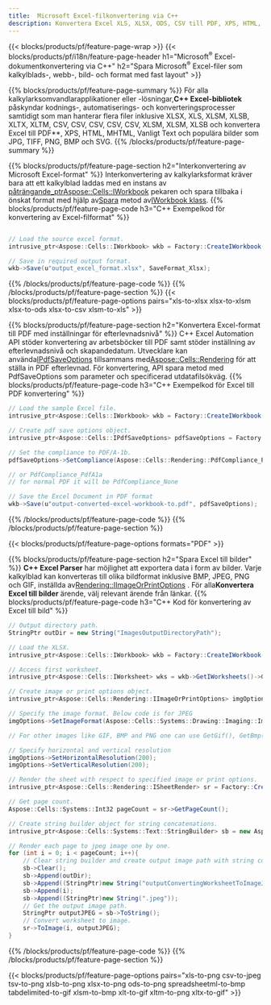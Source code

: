 ```yaml
---
title:  Microsoft Excel-filkonvertering via C++
description: Konvertera Excel XLS, XLSX, ODS, CSV till PDF, XPS, HTML, JPEG och andra format med bara 07 81 kodrader
---
```

{{< blocks/products/pf/feature-page-wrap >}}
{{< blocks/products/pf/i18n/feature-page-header h1="Microsoft<sup>&reg;</sup> Excel-dokumentkonvertering via C++" h2="Spara Microsoft<sup>&reg;</sup> Excel-filer som kalkylblads-, webb-, bild- och format med fast layout" >}}

{{% blocks/products/pf/feature-page-summary %}}
 För alla kalkylarksomvandlarapplikationer eller -lösningar,**C++ Excel-bibliotek** påskyndar kodnings-, automatiserings- och konverteringsprocesser samtidigt som man hanterar flera filer inklusive XLSX, XLS, XLSM, XLSB, XLTX, XLTM, CSV, CSV, CSV, CSV, CSV, XLSM, XLSM, XLSB och konvertera Excel till PDF**, XPS, HTML, MHTML, Vanligt Text och populära bilder som JPG, TIFF, PNG, BMP och SVG.
{{% /blocks/products/pf/feature-page-summary %}}

{{% blocks/products/pf/feature-page-section h2="Interkonvertering av Microsoft Excel-format" %}}
 Interkonvertering av kalkylarksformat kräver bara att ett kalkylblad laddas med en instans av[ påträngande_ptr<Aspose::Cells::IWorkbook>](https://reference.aspose.com/cells/cpp/class/aspose.cells.i_workbook) pekaren och spara tillbaka i önskat format med hjälp av[Spara](https://reference.aspose.com/cells/cpp/class/aspose.cells.i_workbook#a9460f52a2dec8f4bf623a4905167d997) metod av[IWorkbook klass](https://reference.aspose.com/cells/cpp/class/aspose.cells.i_workbook).
{{% blocks/products/pf/feature-page-code h3="C++ Exempelkod för konvertering av Excel-filformat" %}}

```cs

// Load the source excel format.
intrusive_ptr<Aspose::Cells::IWorkbook> wkb = Factory::CreateIWorkbook(u"src_excel_file.xls");

// Save in required output format.
wkb->Save(u"output_excel_format.xlsx", SaveFormat_Xlsx);

```
{{% /blocks/products/pf/feature-page-code %}}
{{% /blocks/products/pf/feature-page-section %}}
{{< blocks/products/pf/feature-page-options pairs="xls-to-xlsx xlsx-to-xlsm xlsx-to-ods xlsx-to-csv xlsm-to-xls" >}}


{{% blocks/products/pf/feature-page-section h2="Konvertera Excel-format till PDF med inställningar för efterlevnadsnivå" %}}
 C++ Excel Automation API stöder konvertering av arbetsböcker till PDF samt stöder inställning av efterlevnadsnivå och skapandedatum. Utvecklare kan använda[IPdfSaveOptions](https://reference.aspose.com/cells/cpp/class/aspose.cells.i_pdf_save_options) tillsammans med[Aspose::Cells::Rendering](https://reference.aspose.com/cells/cpp/namespace/aspose.cells.rendering) för att ställa in PDF efterlevnad. För konvertering, API spara metod med PdfSaveOptions som parameter och specificerad utdatafilsökväg.
{{% blocks/products/pf/feature-page-code h3="C++ Exempelkod för Excel till PDF konvertering" %}}

```cs
// Load the sample Excel file.
intrusive_ptr<Aspose::Cells::IWorkbook> wkb = Factory::CreateIWorkbook(u"sample-convert-excel-to.pdf");

// Create pdf save options object.
intrusive_ptr<Aspose::Cells::IPdfSaveOptions> pdfSaveOptions = Factory::CreateIPdfSaveOptions();

// Set the compliance to PDF/A-1b.
pdfSaveOptions->SetCompliance(Aspose::Cells::Rendering::PdfCompliance_PdfA1b);

// or PdfCompliance_PdfA1a 
// for normal PDF it will be PdfCompliance_None

// Save the Excel Document in PDF format
wkb->Save(u"output-converted-excel-workbook-to.pdf", pdfSaveOptions);


```
{{% /blocks/products/pf/feature-page-code %}}
{{% /blocks/products/pf/feature-page-section %}}

{{< blocks/products/pf/feature-page-options formats="PDF" >}}

{{% blocks/products/pf/feature-page-section h2="Spara Excel till bilder" %}}
**C++ Excel Parser** har möjlighet att exportera data i form av bilder. Varje kalkylblad kan konverteras till olika bildformat inklusive BMP, JPEG, PNG och GIF, inställda av[Rendering::IImageOrPrintOptions](https://reference.aspose.com/cells/cpp/class/aspose.cells.rendering.i_image_or_print_options) . För alla**Konvertera Excel till bilder** ärende, välj relevant ärende från länkar.
{{% blocks/products/pf/feature-page-code h3="C++ Kod för konvertering av Excel till bild" %}}

```cs
// Output directory path.
StringPtr outDir = new String("ImagesOutputDirectoryPath");

// Load the XLSX.
intrusive_ptr<Aspose::Cells::IWorkbook> wkb = Factory::CreateIWorkbook(u"source-excel-file.xlsx");

// Access first worksheet.
intrusive_ptr<Aspose::Cells::IWorksheet> wks = wkb->GetIWorksheets()->GetObjectByIndex(0);

// Create image or print options object.
intrusive_ptr<Aspose::Cells::Rendering::IImageOrPrintOptions> imgOptions = Factory::CreateIImageOrPrintOptions();

// Specify the image format. Below code is for JPEG
imgOptions->SetImageFormat(Aspose::Cells::Systems::Drawing::Imaging::ImageFormat::GetJpeg());

// For other images like GIF, BMP and PNG one can use GetGif(), GetBmp() and GetPng() respectively 

// Specify horizontal and vertical resolution
imgOptions->SetHorizontalResolution(200);
imgOptions->SetVerticalResolution(200);

// Render the sheet with respect to specified image or print options.
intrusive_ptr<Aspose::Cells::Rendering::ISheetRender> sr = Factory::CreateISheetRender(wks, imgOptions);

// Get page count.
Aspose::Cells::Systems::Int32 pageCount = sr->GetPageCount();

// Create string builder object for string concatenations.
intrusive_ptr<Aspose::Cells::Systems::Text::StringBuilder> sb = new Aspose::Cells::Systems::Text::StringBuilder();

// Render each page to jpeg image one by one.
for (int i = 0; i < pageCount; i++){
	// Clear string builder and create output image path with string concatenations.
	sb->Clear();
	sb->Append(outDir);
	sb->Append((StringPtr)new String("outputConvertingWorksheetToImageJPEG_"));
	sb->Append(i);
	sb->Append((StringPtr)new String(".jpeg"));
	// Get the output image path.
	StringPtr outputJPEG = sb->ToString();
	// Convert worksheet to image.
	sr->ToImage(i, outputJPEG);
}
```
{{% /blocks/products/pf/feature-page-code %}}
{{% /blocks/products/pf/feature-page-section %}}

{{< blocks/products/pf/feature-page-options pairs="xls-to-png csv-to-jpeg tsv-to-png xlsb-to-png xlsx-to-png ods-to-png spreadsheetml-to-bmp tabdelimited-to-gif xlsm-to-bmp xlt-to-gif xltm-to-png xltx-to-gif" >}}
